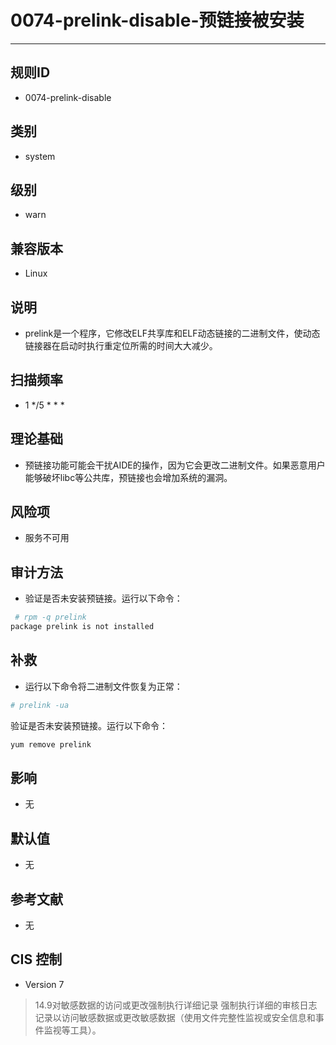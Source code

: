 # 0074-prelink-disable-预链接被安装
---

## 规则ID

- 0074-prelink-disable


## 类别

- system


## 级别

- warn


## 兼容版本


- Linux




## 说明


- prelink是一个程序，它修改ELF共享库和ELF动态链接的二进制文件，使动态链接器在启动时执行重定位所需的时间大大减少。



## 扫描频率
- 1 */5 * * *

## 理论基础


- 预链接功能可能会干扰AIDE的操作，因为它会更改二进制文件。如果恶意用户能够破坏libc等公共库，预链接也会增加系统的漏洞。






## 风险项


- 服务不可用



## 审计方法
- 验证是否未安装预链接。运行以下命令：

```bash
 # rpm -q prelink
package prelink is not installed
```




## 补救
- 运行以下命令将二进制文件恢复为正常：

``` bash
# prelink -ua
```
验证是否未安装预链接。运行以下命令：
``` bash
yum remove prelink
```



## 影响


- 无




## 默认值


- 无




## 参考文献


- 无



## CIS 控制


- Version 7
>   14.9对敏感数据的访问或更改强制执行详细记录
   强制执行详细的审核日志记录以访问敏感数据或更改敏感数据（使用文件完整性监视或安全信息和事件监视等工具）。


